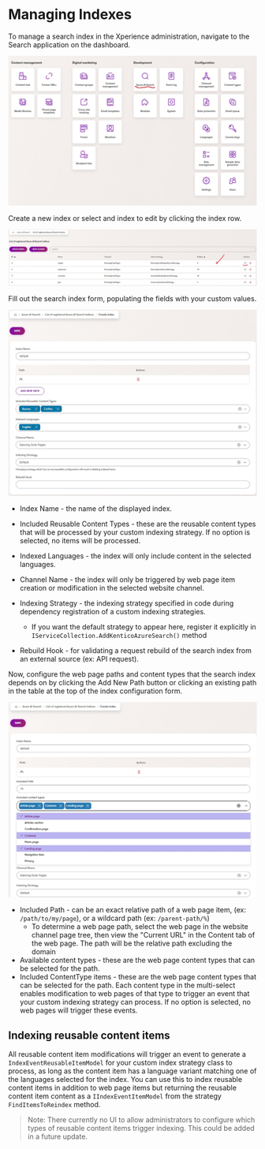 # Managing Indexes

To manage a search index in the Xperience administration, navigate to the Search application on the dashboard.

![Administration dashboard highlight the Search application](/images/xperience-administration-dashboard.jpg)

Create a new index or select and index to edit by clicking the index row.

![Administration search index list](/images/xperience-administration-search-index-list.jpg)

Fill out the search index form, populating the fields with your custom values.

![Administration search edit form](/images/xperience-administration-search-index-edit-form.jpg)

- Index Name - the name of the displayed index.

- Included Reusable Content Types - these are the reusable content types that will be processed by your custom indexing strategy.
If no option is selected, no items will be processed.

- Indexed Languages - the index will only include content in the selected languages.

- Channel Name - the index will only be triggered by web page item creation or modification in the selected website channel.

- Indexing Strategy - the indexing strategy specified in code during dependency registration of a custom indexing strategies.
  - If you want the default strategy to appear here, register it explicitly in `IServiceCollection.AddKenticoAzureSearch()` method

- Rebuild Hook - for validating a request rebuild of the search index from an external source (ex: API request).

Now, configure the web page paths and content types that the search index depends on by clicking the Add New Path button
or clicking an existing path in the table at the top of the index configuration form.

![Administration search edit paths form](/images/xperience-administration-search-index-edit-form-paths-edit.jpg)

- Included Path - can be an exact relative path of a web page item, (ex: `/path/to/my/page`), or a wildcard path (ex: `/parent-path/%`)
  - To determine a web page path, select the web page in the website channel page tree, then view the "Current URL" in the Content tab of the web page. The path will be the relative path excluding the domain
- Available content types - these are the web page content types that can be selected for the path.
- Included ContentType items - these are the web page content types that can be selected for the path. Each content type in the multi-select enables modification to web pages of that type to trigger an event that your custom indexing strategy can process. If no option is selected, no web pages will trigger these events.

## Indexing reusable content items

All reusable content item modifications will trigger an event to generate a `IndexEventReusableItemModel` for your custom index strategy class to process, as long as the content item has a language variant matching one of the languages selected for the index. You can use this to index reusable content items in addition to web page items but returning the reusable content item content as a `IIndexEventItemModel` from the strategy `FindItemsToReindex` method.

> Note: There currently no UI to allow administrators to configure which types of reusable content items trigger indexing. This could be added in a future update.
